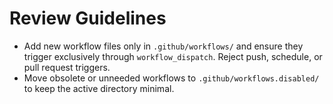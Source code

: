 # Review Guidelines

- Add new workflow files only in `.github/workflows/` and ensure they
  trigger exclusively through `workflow_dispatch`. Reject push, schedule,
  or pull request triggers.
- Move obsolete or unneeded workflows to `.github/workflows.disabled/`
  to keep the active directory minimal.
